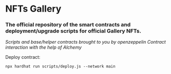 # NFTs Gallery

### The official repository of the smart contracts and deployment/upgrade scripts for official Gallery NFTs.

_Scripts and base/helper contracts brought to you by openzeppelin_
_Contract interaction with the help of Alchemy_

Deploy contract:

```
npx hardhat run scripts/deploy.js --network main
```
